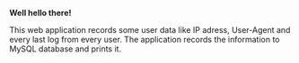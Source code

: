 <b>Well hello there!</b>

This web application records some user data like IP adress, User-Agent and every last log from every user.
The application records the information to MySQL database and prints it.
